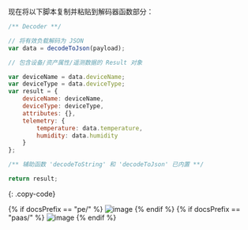 现在将以下脚本复制并粘贴到解码器函数部分：

```javascript
/** Decoder **/

// 将有效负载解码为 JSON
var data = decodeToJson(payload);

// 包含设备/资产属性/遥测数据的 Result 对象

var deviceName = data.deviceName;
var deviceType = data.deviceType;
var result = {
    deviceName: deviceName,
    deviceType: deviceType,
    attributes: {},
    telemetry: {
        temperature: data.temperature,
        humidity: data.humidity
    }
};

/** 辅助函数 'decodeToString' 和 'decodeToJson' 已内置 **/

return result;
``` 
{: .copy-code}

{% if docsPrefix == "pe/" %}
![image](/images/user-guide/integrations/udp/udp-uplink-converter-json-tbel-pe.png)
{% endif %}
{% if docsPrefix == "paas/" %}
![image](/images/user-guide/integrations/udp/udp-uplink-converter-json-tbel-paas.png)
{% endif %}